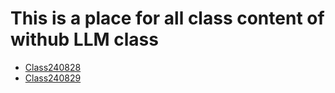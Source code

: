 # This is a place for all class content of withub LLM class


- [Class240828](Class240828.md)
- [Class240829](Class240829.md)
